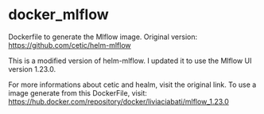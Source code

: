 # docker_mlflow
Dockerfile to generate the Mlflow image. Original version: https://github.com/cetic/helm-mlflow


This is a modified version of helm-mlflow. 
I updated it to use the Mlflow UI version 1.23.0.

For more informations about cetic and healm, visit the original link.
To use a image generate from this DockerFile, visit: https://hub.docker.com/repository/docker/liviaciabati/mlflow_1.23.0

